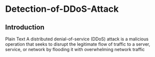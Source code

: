 # Detection-of-DDoS-Attack

## Introduction
Plain Text A distributed denial-of-service (DDoS) attack is a malicious operation that seeks to disrupt the legitimate flow of traffic to a server, service, or network by flooding it with overwhelming network traffic
